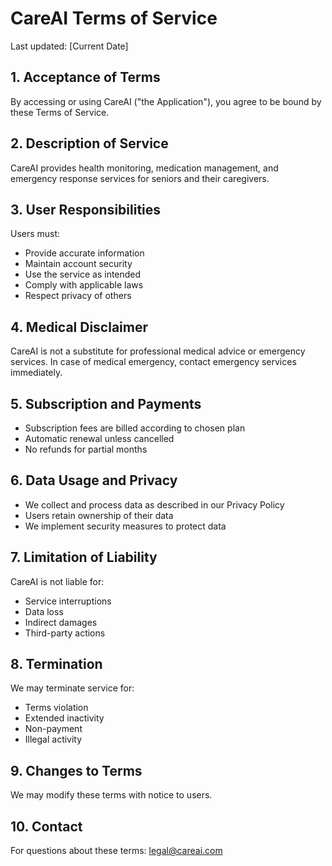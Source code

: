 # CareAI Terms of Service

Last updated: [Current Date]

## 1. Acceptance of Terms

By accessing or using CareAI ("the Application"), you agree to be bound by these Terms of Service.

## 2. Description of Service

CareAI provides health monitoring, medication management, and emergency response services for seniors and their caregivers.

## 3. User Responsibilities

Users must:
- Provide accurate information
- Maintain account security
- Use the service as intended
- Comply with applicable laws
- Respect privacy of others

## 4. Medical Disclaimer

CareAI is not a substitute for professional medical advice or emergency services. In case of medical emergency, contact emergency services immediately.

## 5. Subscription and Payments

- Subscription fees are billed according to chosen plan
- Automatic renewal unless cancelled
- No refunds for partial months

## 6. Data Usage and Privacy

- We collect and process data as described in our Privacy Policy
- Users retain ownership of their data
- We implement security measures to protect data

## 7. Limitation of Liability

CareAI is not liable for:
- Service interruptions
- Data loss
- Indirect damages
- Third-party actions

## 8. Termination

We may terminate service for:
- Terms violation
- Extended inactivity
- Non-payment
- Illegal activity

## 9. Changes to Terms

We may modify these terms with notice to users.

## 10. Contact

For questions about these terms:
legal@careai.com